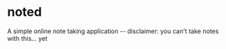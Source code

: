 # noted
A simple online note taking application -- disclaimer: you can't take notes with this... yet
